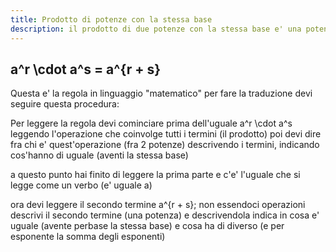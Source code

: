 ```yaml
---
title: Prodotto di potenze con la stessa base
description: il prodotto di due potenze con la stessa base e' una potenza che ha per base la stessa base e per esponente la somma degli esponenti.
---
```


## <katex class="red--text text-left" display-mode>a^r \cdot a^s = a^{r + s}</katex>

Questa e' la regola in linguaggio "matematico" per fare la traduzione devi seguire questa procedura:

Per leggere la regola devi cominciare prima dell'uguale
<katex class="red--text">a^r \cdot a^s</katex>
leggendo l'operazione che coinvolge tutti i termini (<span class="indigo--text">il prodotto</span>) poi devi dire fra chi e' quest'operazione (<span class="indigo--text">fra 2 potenze</span>) descrivendo i termini, indicando cos'hanno di uguale (<span class="indigo--text">aventi la stessa base</span>)

a questo punto hai finito di leggere la prima parte e c'e' l'uguale che si legge come un verbo (<span class="indigo--text">e' uguale a</span>)

ora devi leggere il secondo termine <katex class="red--text">a^{r + s}</katex>; non essendoci operazioni descrivi il secondo termine (<span class="indigo--text">una potenza</span>) e descrivendola indica in cosa e' uguale (<span class="indigo--text">avente perbase la stessa base</span>) e cosa ha di diverso (<span class="indigo--text">e per esponente la somma degli esponenti</span>)
